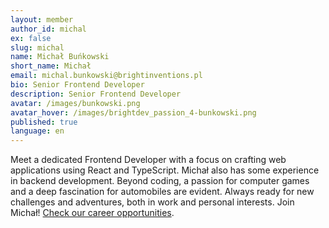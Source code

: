 ```yaml
---
layout: member
author_id: michal
ex: false
slug: michal
name: Michał Buńkowski
short_name: Michał
email: michal.bunkowski@brightinventions.pl
bio: Senior Frontend Developer
description: Senior Frontend Developer
avatar: /images/bunkowski.png
avatar_hover: /images/brightdev_passion_4-bunkowski.png
published: true
language: en
---
```

Meet a dedicated Frontend Developer with a focus on crafting web applications using React and TypeScript. Michał also has some experience in backend development. Beyond coding, a passion for computer games and a deep fascination for automobiles are evident. Always ready for new challenges and adventures, both in work and personal interests. Join Michał! [Check our career opportunities](https://brightinventions.pl/career).